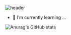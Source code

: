 ![header](https://capsule-render.vercel.app/api?type=venom&color=0:FF0000,100:1e1d23&fontColor=f3f3f0&fontSize=140&&animation=twinkling&height=120&desc=안녕하세요%20저의%20GITHUB에%20오신것을%20환영합니다.)
- 🌱 I’m currently learning ...

![Anurag's GitHub stats](https://github-readme-stats.vercel.app/api?username=rudrbgus&show_icons=true&theme=radical)

<!--
**rudrbgus/rudrbgus** is a ✨ _special_ ✨ repository because its `README.md` (this file) appears on your GitHub profile.

Here are some ideas to get you started:

- 🔭 I’m currently working on ...
- 🌱 I’m currently learning ...
- 👯 I’m looking to collaborate on ...
- 🤔 I’m looking for help with ...
- 💬 Ask me about ...
- 📫 How to reach me: ...
- 😄 Pronouns: ...
- ⚡ Fun fact: ...
-->
